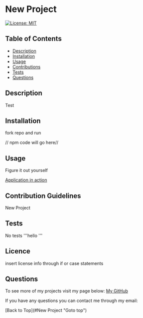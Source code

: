 # New Project
[![License: MIT](https://img.shields.io/badge/License-MIT-yellow.svg)](https://opensource.org/licenses/MIT)

## Table of Contents
 
* [Description](#Description "Goto Description")
* [Installation](#Installation "Goto Installation")
* [Usage](#Usage "Goto Usage")
* [Contributions](#Contributions "Goto Contributions")
* [Tests](#Tests "Goto Tests")
* [Questions](#Questions "Goto Questions")

## Description

Test

## Installation

fork repo and run

// npm code will go here//

## Usage

Figure it out yourself

[Application in action](undefined)

## Contribution Guidelines

New Project


## Tests

No tests
'''hello
'''

## Licence

insert license info through if or case statements 


## Questions

To see more of my projects visit my page below:
[My GitHub](https://github.com/)

If you have any questions you can contact me through my email:


[Back to Top](#New Project "Goto top")
